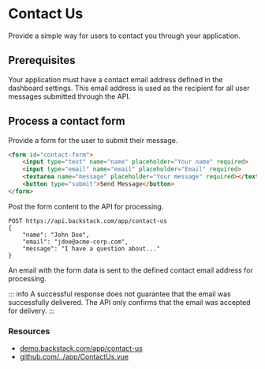 # Contact Us

Provide a simple way for users to contact you through your application.


## Prerequisites

Your application must have a contact email address defined in the dashboard settings. This email address is used as the recipient for all user messages submitted through the API.


## Process a contact form

Provide a form for the user to submit their message.

```html
<form id="contact-form">
    <input type="text" name="name" placeholder="Your name" required>
    <input type="email" name="email" placeholder="Email" required>
    <textarea name="message" placeholder="Your message" required></textarea>
    <button type="submit">Send Message</button>
</form>
```

Post the form content to the API for processing.

```http request
POST https://api.backstack.com/app/contact-us
{
    "name": "John Doe",
    "email": "jdoe@acme-corp.com",
    "message": "I have a question about..."
}
```
An email with the form data is sent to the defined contact email address for processing.


::: info
A successful response does not guarantee that the email was successfully delivered. The API only confirms that the email was accepted for delivery.
:::


### Resources

- [demo.backstack.com/app/contact-us](https://demo.backstack.com/app/contact-us)
- [github.com/../app/ContactUs.vue](https://github.com/deloachtech/backstack-demo/blob/main/src/views/app/ContactUs.vue)



